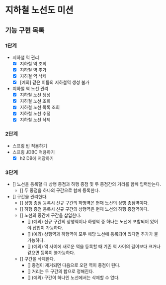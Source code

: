 # 지하철 노선도 미션

## 기능 구현 목록

### 1단계

- 지하철 역 관리
    - [x] 지하철 역 조회
    - [x] 지하철 역 추가
    - [x] 지하철 역 삭제
    - [x] [예외] 같은 이름의 지하철역 생성 불가
- 지하철 역 노선 관리
    - [x] 지하철 노선 생성
    - [x] 지하철 노선 조회
    - [x] 지하철 노선 목록 조회
    - [x] 지하철 노선 수정
    - [x] 지하철 노선 삭제

### 2단계

- 스프링 빈 적용하기
- 스프링 JDBC 적용하기
    - [x] h2 DB에 저장하기

### 3단계

* [] 노선을 등록할 때 상행 종점과 하행 종점 및 두 종점간의 거리를 함께 입력받는다.
    * [] 두 종점을 하나의 구간으로 함께 등록한다.
* [] 구간을 관리한다.
    * [] 상행 종점 등록시 신규 구간의 하행역은 현재 노선의 상행 종점역이다.
    * [] 하행 종점 등록시 신규 구간의 상행역은 현재 노선의 하행 종점역이다.
    * [] 노선의 중간에 구간을 삽입한다.
        * [] (예외) 신규 구간의 상행역이나 하행역 중 하나는 노선에 포함되어 있어야 삽입이 가능하다.
        * [] (예외) 상행역과 하행역이 모두 해당 노선에 등록되어 있다면 추가가 불가능하다.
        * [] (예외) 역 사이에 새로운 역을 등록할 때 기존 역 사이의 길이보다 크거나 같으면 등록이 불가능하다.
    * [] 구간을 삭제한다.
        * [] 종점이 제거되면 다음으로 오던 역이 종점이 된다.
        * [] 거리는 두 구간의 합으로 정해진다.
        * [] (예외) 구간이 하나인 노선에서는 삭제할 수 없다.
